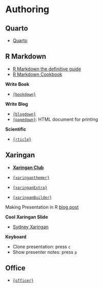 # Authoring

## Quarto

- [Quarto](https://quarto.org)


## R Markdown

- [R Markdown the definitive guide](https://bookdown.org/yihui/rmarkdown/)
- [R Markdown Cookbook](https://bookdown.org/yihui/rmarkdown-cookbook/)

**Write Book**

- [`{bookdown}`](https://pkgs.rstudio.com/bookdown/)

**Write Blog**

- [`{blogdown}`](https://pkgs.rstudio.com/blogdown/)
- [`{pagedown}`](https://pagedown.rbind.io): HTML document for printing


**Scientific**

- [`{rticle}`](https://pkgs.rstudio.com/rticles/)

## Xaringan

- [**Xaringan Club**](https://xaringan.club)

- [`{xaringanthemer}`](https://pkg.garrickadenbuie.com/xaringanthemer/)
- [`{xaringanExtra}`](https://pkg.garrickadenbuie.com/xaringanExtra/)
- [`{xaringanBuilder}`](https://jhelvy.github.io/xaringanBuilder/)

Making Presentation in R [blog post](https://www.keanarichards.com/2021/03/19/making-a-presentation-in-r/#)

**Cool Xaringan Slide**

- [Sydney Xaringan](https://garthtarr.github.io/sydney_xaringan)

**Keyboard**

- Clone presentation: press `c`
- Show presenter notes: press `p`


## Office

- [`{officer}`](https://davidgohel.github.io/officer/)
